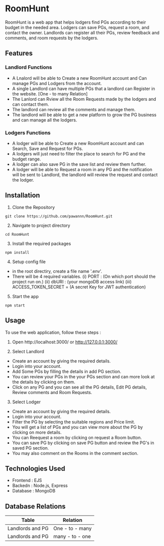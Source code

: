# RoomHunt

RoomHunt is a web app that helps lodgers find PGs according to their budget in the needed area. Lodgers can save PGs, request a room, and contact the owner. Landlords can register all their PGs, review feedback and comments, and room requests by the lodgers.

## Features
### Landlord Functions
- A Lnalord will be able to Create a new RoomHunt account and Can manage PGs and Lodgers from the account.
- A single Landlord can have multiple PGs that a landlord can Register in the website. [One - to many Relation]
- The Lanlord can Rview all the Room Requests made by the lodgers and can contact them.
- The landlord can review all the comments and manage them.
- The landlord will be able to get a new platform to grow the PG business and can manage all the lodgers.

### Lodgers Functions
- A lodger will be able to Create a new RoomHunt account and can Search, Save and Request for PGs.
- A lodgers will just need to filter the place to search for PG and the budget range.
- A lodger can also save PG in the save list and review them further.
- A lodger will be able to Request a room in any PG and the notification will be sent to Landlord, the landlord will review the request and contact the lodger.

## Installation

1. Clone the Repository
```
git clone https://github.com/pawannn/RoomHunt.git
```

2. Navigate to project directory
```
cd RoomHunt
```

3. Install the required packages
```
npm install
```

4. Setup config file
- in the root directiry, create a file name '.env'.
- There will be 4 required variables.
(i) PORT : (On which port should the project run on.)
(ii) dbURI : (your mongoDB access link)
(iii) ACCESS_TOKEN_SECRET = (A secret Key for JWT authentication)

5. Start the app
```
npm start
```

## Usage 

To use the web application, follow these steps :

1. Open http://localhost:3000/ or http://127.0.0.1:3000/

2. Select Landlord
- Create an account by giving the required details.
- Login into your account.
- Add Some PGs by filling the details in add PG section.
- You can review your PGs in the your PGs section and can more look at the details by clicking on them.
- Click on any PG and you can see all the PG details, Edit PG details, Review comments and Room Requests.

3. Select Lodger
- Create an account by giving the required details.
- Login into your account.
- Filter the PG by selecting the suitable regions and Price limit.
- You will get a list of PGs and you can view more about the PG by clicking on more details.
- You can Reequest a room by clicking on request a Room button.
- You can save PG by clicking on save PG button and review the PG's in saved PG section.
- You may also comment on the Rooms in the comment section.

## Technologies Used

+ Frontend : EJS
+ Backedn : Node.js, Express
+ Database : MongoDB

## Database Relations
|Table            |Relation        |
|-----------------|----------------|
|Landlords and PG |One - to - many |
|Landlords and PG |many - to - one |

